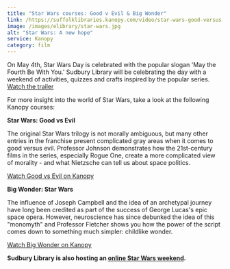 ```yaml
---
title: "Star Wars courses: Good v Evil & Big Wonder"
link: /https://suffolklibraries.kanopy.com/video/star-wars-good-versus-evil
image: /images/elibrary/star-wars.jpg
alt: "Star Wars: A new hope"
service: Kanopy
category: film
---
```


On May 4th, Star Wars Day is celebrated with the popular slogan 'May the Fourth Be With You.' Sudbury Library will be celebrating the day with a weekend of activities, quizzes and crafts inspired by the popular series. [Watch the trailer](https://www.youtube.com/watch?v=lHEoRBSLG-U)

For more insight into the world of Star Wars, take a look at the following Kanopy courses:

**Star Wars: Good vs Evil**

The original Star Wars trilogy is not morally ambiguous, but many other entries in the franchise present complicated gray areas when it comes to good versus evil. Professor Johnson demonstrates how the 21st-century films in the series, especially Rogue One, create a more complicated view of morality - and what Nietzsche can tell us about space politics.

[Watch Good vs Evil on Kanopy](https://suffolklibraries.kanopy.com/video/star-wars-good-versus-evil)

**Big Wonder: Star Wars**

The influence of Joseph Campbell and the idea of an archetypal journey have long been credited as part of the success of George Lucas's epic space opera. However, neuroscience has since debunked the idea of this "monomyth" and Professor Fletcher shows you how the power of the script comes down to something much simpler: childlike wonder.

[Watch Big Wonder on Kanopy](https://suffolklibraries.kanopy.com/video/big-wonder-star-wars)

**Sudbury Library is also hosting an [online Star Wars weekend](/events-activities/online-and-streamed-events/sudbury-2020-04-27-star-wars-weekend).**
